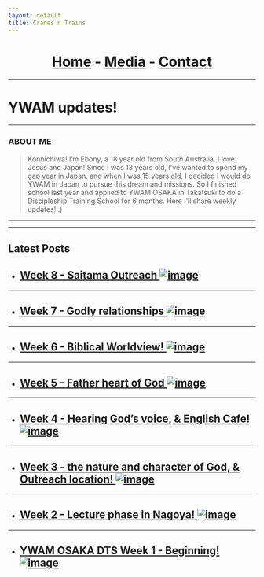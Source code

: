 ```yaml
---
layout: default
title: Cranes n Trains
---
```


# [Home](/) - [Media](/media.md) - [Contact](/contact.md)
---
# **YWAM updates!**

---

### ABOUT ME

> Konnichiwa! I’m Ebony, a 18 year old from South Australia. I love Jesus and Japan! Since I was 13 years old, I’ve wanted to spend my gap year in Japan, and when I was 15 years old, I decided I would do YWAM in Japan to pursue this dream and missions. So I finished school last year and applied to YWAM OSAKA in Takatsuki to do a Discipleship Training School for 6 months. Here I’ll share weekly updates! :)

---

---

## Latest Posts
- ## [Week 8 - Saitama Outreach ![image](https://github.com/to3b/to3b.github.io/assets/120763300/eec0766a-b7bb-4003-9466-e010e22ba66b)](https://your-username.github.io/posts/post1.html)
---
- ## [Week 7 - Godly relationships ![image](https://github.com/to3b/to3b.github.io/assets/120763300/f905e68c-f09d-4d16-b898-242b4ec67ff5)](https://your-username.github.io/posts/post1.html)
---
- ## [Week 6 - Biblical Worldview! ![image](https://github.com/to3b/to3b.github.io/assets/120763300/bfca68e8-4310-40ca-a550-8ecd85c4db8b)](https://your-username.github.io/posts/post1.html)
---
- ## [Week 5 - Father heart of God ![image](https://github.com/to3b/to3b.github.io/assets/120763300/5752bfdd-b072-42ff-88b6-21318a0853ea)](https://your-username.github.io/posts/post1.html)
---
- ## [Week 4 - Hearing God’s voice, & English Cafe! ![image](https://github.com/to3b/to3b.github.io/assets/120763300/ec9eea89-15b6-4d39-9dee-d3ee15c2da97)](https://your-username.github.io/posts/post1.html)
---
- ## [Week 3 - the nature and character of God, & Outreach location! ![image](https://github.com/to3b/to3b.github.io/assets/120763300/e8183ba8-fedf-46f3-9e3d-2bcf9f44a3b0)](https://your-username.github.io/posts/post1.html)
---
- ## [Week 2 - Lecture phase in Nagoya! ![image](https://github.com/to3b/to3b.github.io/assets/120763300/236a3d89-fb50-4605-aea5-37403ffff08c)](https://your-username.github.io/posts/post1.html)
---
- ## [YWAM OSAKA DTS Week 1 - Beginning! ![image](https://github.com/to3b/to3b.github.io/assets/120763300/e45f4d63-8331-4b0a-a1a8-5151d9803bb5)](https://your-username.github.io/posts/post1.html)

<style>
  #home---media---contact {
    text-align: center;
  }
</style>
